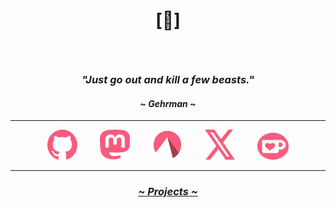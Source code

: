# <p align="center">[🔻]</p>

<br>

### <p align="center"><i>"Just go out and kill a few beasts."</i></p>
#### <p align="center"><i>~ Gehrman ~</i></p>

---

<p align="center">
  <a href="https://github.com/crnobog69" target="_blank"><img src="assets/github.svg" alt="Github" style="width: 3rem; height: 3rem; margin: 0 1rem;"></a>
  <a href="https://mastodon.social/@prepungrad" target="_blank"><img src="assets/mastodon.svg" alt="Mastodon" style="width: 3rem; height: 3rem; margin: 0 1rem;"></a>
  <a href="https://codeberg.org/crnobog" target="_blank"><img src="assets/codeberg.svg" alt="Codeberg" style="width: 3rem; height: 3rem; margin: 0 1rem;"></a>
  <a href="https://x.com/prepungrad" target="_blank"><img src="assets/x.svg" alt="X" style="width: 3rem; height: 3rem; margin: 0 1rem;"></a>
  <a href="https://ko-fi.com/crnobog" target="_blank"><img src="assets/ko-fi.svg" alt="Ko-fi" style="width: 3.1rem; height: 3.1em; margin: 0 1rem;"></a>
</p>

---

### <p align="center"><a href="https://short-offer-f87.notion.site/7d5b3228b96b4dae84471e2d02b77f33?pvs=4"><i>~ Projects ~</i></a></p>
